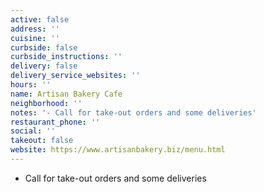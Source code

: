 ```yaml
---
active: false
address: ''
cuisine: ''
curbside: false
curbside_instructions: ''
delivery: false
delivery_service_websites: ''
hours: ''
name: Artisan Bakery Cafe
neighborhood: ''
notes: '- Call for take-out orders and some deliveries'
restaurant_phone: ''
social: ''
takeout: false
website: https://www.artisanbakery.biz/menu.html
---
```


- Call for take-out orders and some deliveries